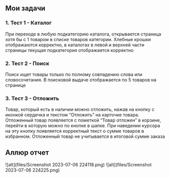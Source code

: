 ## Мои задачи
### 1. Тест 1 - Каталог
   При переходе в любую подкатегорию каталога, открывается страница хотя бы с 1 товаром в списке товаров категории.
   Хлебные крошки отображаются корректно, в каталогах в левой и верхней части страницы текущая подкатегория
   отображается корректно  
### 2. Тест 2 - Поиск
   Поиск ищет товары только по полному совпадению слова или словосочетания. В поисковой выдаче отображается по 5
   товаров на странице
### 3. Тест 3 - Отложить
   Товар, который есть в наличии можно отложить, нажав на кнопку с иконкой сердечка и текстом “Отложить” на
   карточке товара. Отложенный товар появляется с пометкой “Товар отложен” в корзине, перейти в которую можно по
   кнопке в шапке. При наведении курсора на эту кнопку появляется корректный текст о сумме товаров в избранном.
   Отложенный товар не учитывается в итоговой сумме заказа

## Аллюр отчет

![alt](files/Screenshot 2023-07-06 224118.png)
![alt](files/Screenshot 2023-07-06 224225.png)